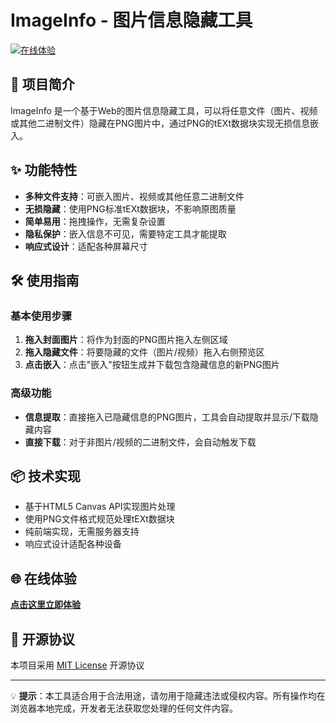 # ImageInfo - 图片信息隐藏工具

[![在线体验](https://img.shields.io/badge/在线体验-点击使用-blue?style=for-the-badge&logo=github)](https://keymove.github.io/ImageInfo/)

## 📌 项目简介

ImageInfo 是一个基于Web的图片信息隐藏工具，可以将任意文件（图片、视频或其他二进制文件）隐藏在PNG图片中，通过PNG的tEXt数据块实现无损信息嵌入。

## ✨ 功能特性

- **多种文件支持**：可嵌入图片、视频或其他任意二进制文件
- **无损隐藏**：使用PNG标准tEXt数据块，不影响原图质量
- **简单易用**：拖拽操作，无需复杂设置
- **隐私保护**：嵌入信息不可见，需要特定工具才能提取
- **响应式设计**：适配各种屏幕尺寸

## 🛠️ 使用指南

### 基本使用步骤

1. **拖入封面图片**：将作为封面的PNG图片拖入左侧区域
2. **拖入隐藏文件**：将要隐藏的文件（图片/视频）拖入右侧预览区
3. **点击嵌入**：点击"嵌入"按钮生成并下载包含隐藏信息的新PNG图片

### 高级功能

- **信息提取**：直接拖入已隐藏信息的PNG图片，工具会自动提取并显示/下载隐藏内容
- **直接下载**：对于非图片/视频的二进制文件，会自动触发下载

## 📦 技术实现

- 基于HTML5 Canvas API实现图片处理
- 使用PNG文件格式规范处理tEXt数据块
- 纯前端实现，无需服务器支持
- 响应式设计适配各种设备

## 🌐 在线体验

**[点击这里立即体验](https://keymove.github.io/ImageInfo/)**

## 📜 开源协议

本项目采用 [MIT License](LICENSE) 开源协议

---

💡 **提示**：本工具适合用于合法用途，请勿用于隐藏违法或侵权内容。所有操作均在浏览器本地完成，开发者无法获取您处理的任何文件内容。
